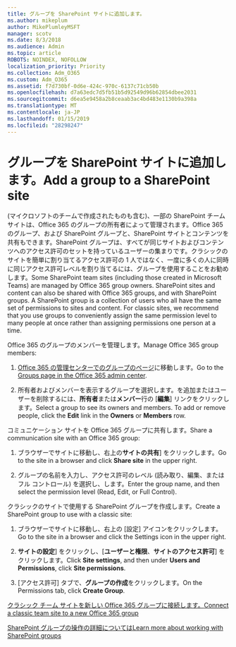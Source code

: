```yaml
---
title: グループを SharePoint サイトに追加します。
ms.author: mikeplum
author: MikePlumleyMSFT
manager: scotv
ms.date: 8/3/2018
ms.audience: Admin
ms.topic: article
ROBOTS: NOINDEX, NOFOLLOW
localization_priority: Priority
ms.collection: Adm_O365
ms.custom: Adm_O365
ms.assetid: f7d730bf-0d6e-424c-970c-6137c71cb50b
ms.openlocfilehash: d7a63edc7d5fb51b5d92549d96b62854dbee2031
ms.sourcegitcommit: d6ea5e9458a2b8ceaab3ac4bd483e1130b9a398a
ms.translationtype: MT
ms.contentlocale: ja-JP
ms.lasthandoff: 01/15/2019
ms.locfileid: "28298247"
---
```

# <a name="add-a-group-to-a-sharepoint-site"></a><span data-ttu-id="ac89e-102">グループを SharePoint サイトに追加します。</span><span class="sxs-lookup"><span data-stu-id="ac89e-102">Add a group to a SharePoint site</span></span>

<span data-ttu-id="ac89e-p101">(マイクロソフトのチームで作成されたものも含む)、一部の SharePoint チーム サイトは、Office 365 のグループの所有者によって管理されます。Office 365 のグループ、および SharePoint グループと、SharePoint サイトとコンテンツを共有もできます。SharePoint グループは、すべてが同じサイトおよびコンテンツへのアクセス許可のセットを持っているユーザーの集まりです。クラシックのサイトを簡単に割り当てるアクセス許可の 1 人ではなく、一度に多くの人に同時に同じアクセス許可レベルを割り当てるには、グループを使用することをお勧めします。</span><span class="sxs-lookup"><span data-stu-id="ac89e-p101">Some SharePoint team sites (including those created in Microsoft Teams) are managed by Office 365 group owners. SharePoint sites and content can also be shared with Office 365 groups, and with SharePoint groups. A SharePoint group is a collection of users who all have the same set of permissions to sites and content. For classic sites, we recommend that you use groups to conveniently assign the same permission level to many people at once rather than assigning permissions one person at a time.</span></span>
  
<span data-ttu-id="ac89e-107">Office 365 のグループのメンバーを管理します。</span><span class="sxs-lookup"><span data-stu-id="ac89e-107">Manage Office 365 group members:</span></span>
  
1. <span data-ttu-id="ac89e-108">[Office 365 の管理センターでのグループのページ](https://portal.office.com/adminportal/home#/groups)に移動します。</span><span class="sxs-lookup"><span data-stu-id="ac89e-108">Go to the [Groups page in the Office 365 admin center](https://portal.office.com/adminportal/home#/groups).</span></span>
    
2. <span data-ttu-id="ac89e-p102">所有者およびメンバーを表示するグループを選択します。を追加またはユーザーを削除するには、**所有者**または**メンバー**行の [**編集**] リンクをクリックします。</span><span class="sxs-lookup"><span data-stu-id="ac89e-p102">Select a group to see its owners and members. To add or remove people, click the **Edit** link in the **Owners** or **Members** row.</span></span> 
    
<span data-ttu-id="ac89e-111">コミュニケーション サイトを Office 365 グループに共有します。</span><span class="sxs-lookup"><span data-stu-id="ac89e-111">Share a communication site with an Office 365 group:</span></span>
  
1. <span data-ttu-id="ac89e-112">ブラウザーでサイトに移動し、右上の**サイトの共有**] をクリックします。</span><span class="sxs-lookup"><span data-stu-id="ac89e-112">Go to the site in a browser and click **Share site** in the upper right.</span></span> 
    
2. <span data-ttu-id="ac89e-113">グループの名前を入力し、アクセス許可のレベル (読み取り、編集、またはフル コントロール) を選択し、します。</span><span class="sxs-lookup"><span data-stu-id="ac89e-113">Enter the group name, and then select the permission level (Read, Edit, or Full Control).</span></span>
    
<span data-ttu-id="ac89e-114">クラシックのサイトで使用する SharePoint グループを作成します。</span><span class="sxs-lookup"><span data-stu-id="ac89e-114">Create a SharePoint group to use with a classic site:</span></span>
  
1. <span data-ttu-id="ac89e-115">ブラウザーでサイトに移動し、右上の [設定] アイコンをクリックします。</span><span class="sxs-lookup"><span data-stu-id="ac89e-115">Go to the site in a browser and click the Settings icon in the upper right.</span></span>
    
2. <span data-ttu-id="ac89e-116">**サイトの設定**] をクリックし、[**ユーザーと権限**、**サイトのアクセス許可**] をクリックします。</span><span class="sxs-lookup"><span data-stu-id="ac89e-116">Click **Site settings**, and then under **Users and Permissions**, click **Site permissions**.</span></span>
    
3. <span data-ttu-id="ac89e-117">[アクセス許可] タブで、**グループの作成**をクリックします。</span><span class="sxs-lookup"><span data-stu-id="ac89e-117">On the Permissions tab, click **Create Group**.</span></span>
    
[<span data-ttu-id="ac89e-118">クラシック チーム サイトを新しい Office 365 グループに接続します。</span><span class="sxs-lookup"><span data-stu-id="ac89e-118">Connect a classic team site to a new Office 365 group</span></span>](https://go.microsoft.com/fwlink/?linkid=2008654)
  
[<span data-ttu-id="ac89e-119">SharePoint グループの操作の詳細については</span><span class="sxs-lookup"><span data-stu-id="ac89e-119">Learn more about working with SharePoint groups</span></span>](https://go.microsoft.com/fwlink/?linkid=874658)
  

